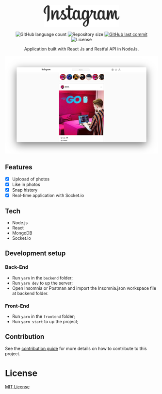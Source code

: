 <p align="center">
  <img src="frontend/src/assets/logo.svg" width="250"/>
</p>

<p align="center">
  <img alt="GitHub language count" src="https://img.shields.io/github/languages/count/fariasmateuss/instagram">

  <img alt="Repository size" src="https://img.shields.io/github/repo-size/fariasmateuss/instagram">
  
  <a href="https://github.com/fariasmateuss/fariasmateuss/commits/master">
    <img alt="GitHub last commit" src="https://img.shields.io/github/last-commit/fariasmateuss/instagram">
  </a>

  <img alt="License" src="https://img.shields.io/badge/license-MIT-brightgreen">
</p>
 
<p align="center">
  Application built with React Js and Restful API in NodeJs.
</p>

<img src=".github/thumbnail.png" />

## Features 

- [x] Uplooad of photos
- [x] Like in photos
- [x] Snap history
- [x] Real-time application with Socket.io

## Tech

- Node.js
- React
- MongoDB
- Socket.io


## Development setup

### Back-End
- Run `yarn` in the `backend` folder;
- Run `yarn dev` to up the server;
- Open Insomnia or Postman and import the Insomnia.json workspace file at backend folder.

### Front-End 
- Run `yarn` in the `frontend` folder;
- Run `yarn start` to up the project;
  
## Contribution

See the [contribution guide](CONTRIBUTING.md) for more details on how to contribute to this project.

# License
[MIT License](/LICENSE)
